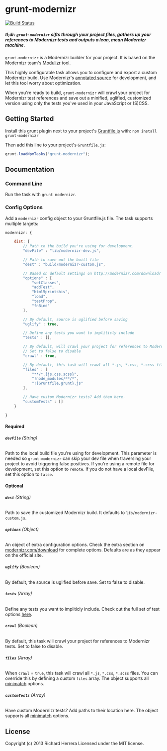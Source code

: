 # grunt-modernizr

[![Build Status](https://travis-ci.org/Modernizr/grunt-modernizr.png?branch=master,develop)](https://travis-ci.org/Modernizr/grunt-modernizr)

##### *tl;dr:* `grunt-modernizr` sifts through your project files, gathers up your references to Modernizr tests and outputs a lean, mean Modernizr machine.

`grunt-modernizr` is a Modernizr builder for your project. It is based on the Modernizr team's [Modulizr](https://github.com/Modernizr/modernizr.com/blob/gh-pages/i/js/modulizr.js) tool.

This highly configurable task allows you to configure and export a custom Modernizr build. Use Modernizr's [annotated source](http://modernizr.com/downloads/modernizr-latest.js) for development, and let this tool worry about optimization.

When you're ready to build, `grunt-modernizr` will crawl your project for Modernizr test references and save out a minified, uglified, customized version using only the tests you've used in your JavaScript or (S)CSS.

## Getting Started
Install this grunt plugin next to your project's [Gruntfile.js][getting_started] with: `npm install grunt-modernizr`

Then add this line to your project's `Gruntfile.js`:

```javascript
grunt.loadNpmTasks("grunt-modernizr");
```

[grunt]: https://github.com/cowboy/grunt
[getting_started]: https://github.com/cowboy/grunt/blob/master/docs/getting_started.md

## Documentation

### Command Line

Run the task with `grunt modernizr`.

### Config Options

Add a `modernizr` config object to your Gruntfile.js file. The task supports multiple targets:

```javascript
modernizr: {

	dist: {
		// Path to the build you're using for development.
		"devFile" : "lib/modernizr-dev.js",

		// Path to save out the built file
		"dest" : "build/modernizr-custom.js",

		// Based on default settings on http://modernizr.com/download/
		"options" : [
			"setClasses",
			"addTest",
			"html5printshiv",
			"load",
			"testProp",
			"fnBind"
		],

		// By default, source is uglified before saving
		"uglify" : true,

		// Define any tests you want to impliticly include
		"tests" : [],

		// By default, will crawl your project for references to Modernizr tests
		// Set to false to disable
		"crawl" : true,

		// By default, this task will crawl all *.js, *.css, *.scss files.
		"files" : [
			"**/*.{js,css,scss}",
			"!node_modules/**/*",
			"!{Gruntfile,grunt}.js"
		],

		// Have custom Modernizr tests? Add them here.
		"customTests" : []
	}

}
```

#### Required

###### **`devFile`** (String)
Path to the local build file you're using for development. This parameter is needed so `grunt-modernizr` can skip your dev file when traversing your project to avoid triggering false positives. If you're using a remote file for development, set this option to `remote`. If you do not have a local devFile, set this option to `false`.

#### Optional

###### **`dest`** (String)
Path to save the customized Modernizr build. It defaults to `lib/modernizr-custom.js`.

###### **`options`** (Object)
An object of extra configuration options. Check the extra section on [modernizr.com/download](http://modernizr.com/download/) for complete options. Defaults are as they appear on the official site.

###### **`uglify`** (Boolean)
By default, the source is uglified before save. Set to false to disable.

###### **`tests`** (Array)
Define any tests you want to impliticly include. Check out the full set of test options [here](#ADD_LINK_LATER).

###### **`crawl`** (Boolean)
By default, this task will crawl your project for references to Modernizr tests. Set to false to disable.

###### **`files`** (Array)
When `crawl` = `true`, this task will crawl all `*.js`, `*.css`, `*.scss` files. You can override this by defining a custom `files` array. The object supports all [minimatch](https://github.com/isaacs/minimatch) options.

###### **`customTests`** (Array)
Have custom Modernizr tests? Add paths to their location here. The object supports all [minimatch](https://github.com/isaacs/minimatch) options.

## License
Copyright (c) 2013 Richard Herrera
Licensed under the MIT license.
